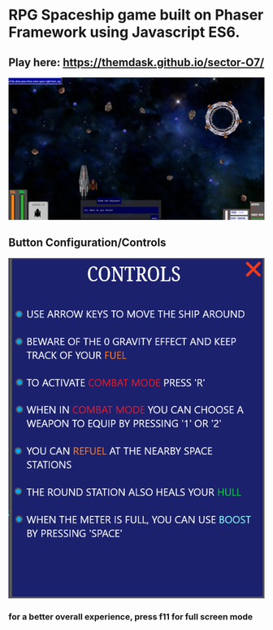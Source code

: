 # RPG Spaceship game built on Phaser Framework using Javascript ES6.
## Play here: https://themdask.github.io/sector-O7/
![alt text](https://github.com/ThemDask/sector-O7/blob/master/assets/readme_imgs/img.png)

## Button Configuration/Controls

![alt text](https://github.com/ThemDask/sector-O7/blob/master/assets/readme_imgs/2.png)


### for a better overall experience, press f11 for full screen mode

